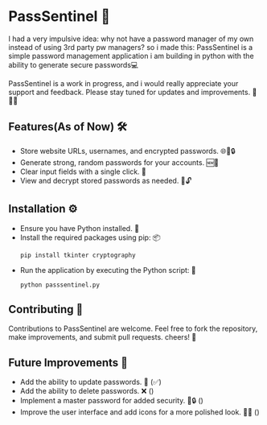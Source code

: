 # PassSentinel 🔐

I had a very impulsive idea: why not have a password manager of my own instead of using 3rd party pw managers? so i made this:
PassSentinel is a simple password management application i am building in python with the ability to generate secure passwords💻

PassSentinel is a work in progress, and i would really appreciate your support and feedback. Please stay tuned for updates and improvements. 🚧👷‍♀️

## Features(As of Now) 🛠️
- Store website URLs, usernames, and encrypted passwords. 🌐👤🔒
- Generate strong, random passwords for your accounts. 🆕🔑
- Clear input fields with a single click. 🔄
- View and decrypt stored passwords as needed. 👀🔓

## Installation ⚙️
- Ensure you have Python installed. 🐍
- Install the required packages using pip: 📦
  ```
  pip install tkinter cryptography
  ```
- Run the application by executing the Python script: 🚀
  ```
  python passsentinel.py
  ```

## Contributing 🤝
Contributions to PassSentinel are welcome. Feel free to fork the repository, make improvements, and submit pull requests. cheers! 🙌

## Future Improvements 🚀
- Add the ability to update passwords. 🔄 (✅)
- Add the ability to delete passwords. ❌ ()
- Implement a master password for added security. 🔐🔒 ()
- Improve the user interface and add icons for a more polished look. 💅🌟 ()
